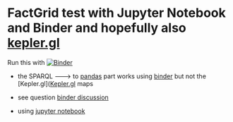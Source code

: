 # FactGrid test with Jupyter Notebook and Binder and hopefully also [kepler.gl](https://kepler.gl/)


Run this with 
[![Binder](https://mybinder.org/badge_logo.svg)](https://mybinder.org/v2/gh/salgo60/FactGrid/master)

* the SPARQL ---> to [pandas](https://pandas.pydata.org/) part works using [binder](https://mybinder.org/) but not the [Kepler.gl]([Kepler.gl](https://kepler.gl/) maps 

* see question [binder discussion](https://discourse.jupyter.org/t/kepler-gl-using-binder/5090)
* using [jupyter notebook](https://jupyter.org/install.html)

